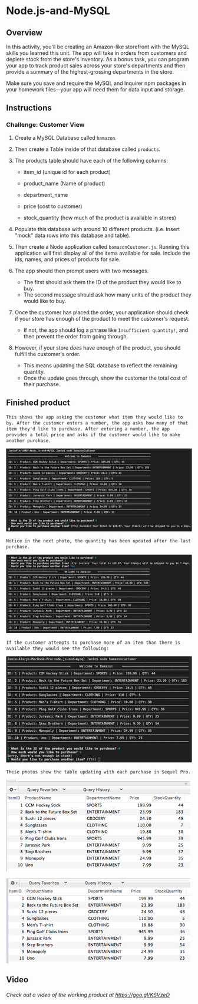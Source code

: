 # Node.js-and-MySQL

## Overview

In this activity, you'll be creating an Amazon-like storefront with the MySQL skills you learned this unit. The app will take in orders from customers and deplete stock from the store's inventory. As a bonus task, you can program your app to track product sales across your store's departments and then provide a summary of the highest-grossing departments in the store.

Make sure you save and require the MySQL and Inquirer npm packages in your homework files--your app will need them for data input and storage.


## Instructions

### Challenge: Customer View 

1. Create a MySQL Database called `bamazon`.

2. Then create a Table inside of that database called `products`.

3. The products table should have each of the following columns:

   * item_id (unique id for each product)

   * product_name (Name of product)

   * department_name

   * price (cost to customer)

   * stock_quantity (how much of the product is available in stores)

4. Populate this database with around 10 different products. (i.e. Insert "mock" data rows into this database and table).

5. Then create a Node application called `bamazonCustomer.js`. Running this application will first display all of the items available for sale. Include the ids, names, and prices of products for sale.

6. The app should then prompt users with two messages.

   * The first should ask them the ID of the product they would like to buy.
   * The second message should ask how many units of the product they would like to buy.

7. Once the customer has placed the order, your application should check if your store has enough of the product to meet the customer's request.

   * If not, the app should log a phrase like `Insufficient quantity!`, and then prevent the order from going through.

8. However, if your store _does_ have enough of the product, you should fulfill the customer's order.
   * This means updating the SQL database to reflect the remaining quantity.
   * Once the update goes through, show the customer the total cost of their purchase.


## Finished product
    This shows the app asking the customer what item they would like to by. After the customer enters a number, the app asks how many of that item they'd like to purchase. After entering a number, the app provides a total price and asks if the customer would like to make another purchase.

![Screenshot](/images/screenshot1.png)

    Notice in the next photo, the quantity has been updated after the last purchase.

![Screenshot](/images/screenshot2.png)

    If the customer attempts to purchase more of an item than there is available they would see the following:

![Screenshot](/images/screenshot5.png)

    These photos show the table updating with each purchase in Sequel Pro.

![Screenshot](/images/screenshot3.png)

![Screenshot](/images/screenshot4.png)

## Video
###### Check out a video of the working product at https://goo.gl/KSVzeD
